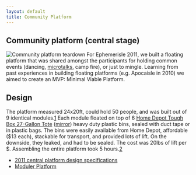 ```yaml
---
layout: default
title: Community Platform
---
```


Community platform (central stage)
----------------------------------

![Community platform
teardown](images/central_stage_platform_teardown_closeup.jpg "fig:Community platform teardown")
For Ephemerisle 2011, we built a floating platform that was shared
amongst the participants for holding common events (dancing,
[microtalks](ephemerisle_2011_microtalks.html), camp fire), or just to
mingle. Learning from past experiences in building floating platforms
(e.g. Apocaisle in 2010) we aimed to create an MVP: Minimal Viable
Platform.

Design
------

The platform measured 24x20ft, could hold 50 people, and was built out
of 9 identical
modules.[1](http://www.flickr.com/photos/ratha/5837270141/in/photostream/)
Each module floated on top of 6 [Home Depot Tough Box 27-Gallon
Tote](http://www.homedepot.com/buy/storage-organization/storage-totes-baskets/tough-box/27-gallon-tote-100342.html)
([mirror](http://www.webcitation.org/5zWvYmUJj)) heavy duty plastic
bins, sealed with duct tape or in plastic bags. The bins were easily
available from Home Depot, affordable (\$13 each), stackable for
transport, and provided lots of lift. On the downside, they leaked, and
had to be sealed. The cost was 20lbs of lift per \$. Assembling the
entire platform took 5
hours.[2](http://nasu-dengaku.livejournal.com/372390.html)

-   [2011 central platform design
    specifications](images/2011-platform-design-final.pdf)
-   [Moduler Platform](moduler-platform.html)

